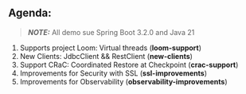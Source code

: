 ## Agenda:

> **_NOTE:_**  All demo sue Spring Boot 3.2.0 and Java 21

1. Supports project Loom: Virtual threads (**loom-support**)
2. New Clients: JdbcClient && RestClient (**new-clients**)
3. Support CRaC: Coordinated Restore at Checkpoint (**crac-support**)
4. Improvements for Security with SSL (**ssl-improvements**)
5. Improvements for Observability (**observability-improvements**)